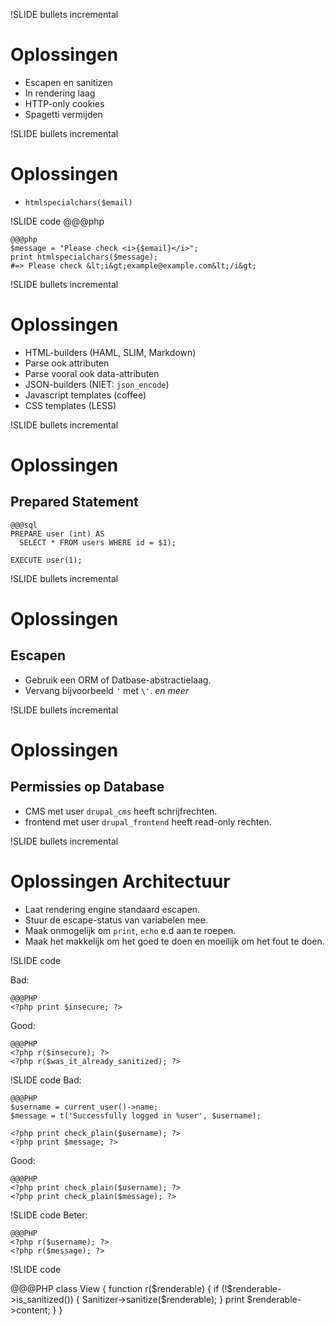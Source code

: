 !SLIDE bullets incremental
# Oplossingen #

* Escapen en sanitizen
* In rendering laag
* HTTP-only cookies
* Spagetti vermijden

!SLIDE bullets incremental
# Oplossingen #
 * `htmlspecialchars($email)`

!SLIDE code
    @@@php
    <?php print htmlspecialchars($email) ?>

    @@@php
    $message = "Please check <i>{$email}</i>";
    print htmlspecialchars($message);
    #=> Please check &lt;i&gt;example@example.com&lt;/i&gt;

!SLIDE bullets incremental
# Oplossingen #
* HTML-builders (HAML, SLIM, Markdown)
* Parse ook attributen
* Parse vooral ook data-attributen
* JSON-builders (NIET: `json_encode`)
* Javascript templates (coffee)
* CSS templates (LESS)

!SLIDE bullets incremental
# Oplossingen #
## Prepared Statement ##

    @@@sql
    PREPARE user (int) AS
      SELECT * FROM users WHERE id = $1);

    EXECUTE user(1);

!SLIDE bullets incremental
# Oplossingen #
## Escapen ##
* Gebruik een ORM of Datbase-abstractielaag.
* Vervang bijvoorbeeld `'` met `\'`. *en meer*

!SLIDE bullets incremental
# Oplossingen #
## Permissies op Database ##

* CMS met user `drupal_cms` heeft schrijfrechten.
* frontend met user `drupal_frontend` heeft read-only rechten.

!SLIDE bullets incremental
# Oplossingen Architectuur #
* Laat rendering engine standaard escapen.
* Stuur de escape-status van variabelen mee.
* Maak onmogelijk om `print`, `echo` e.d aan te roepen.
* Maak het makkelijk om het goed te doen en moeilijk om het fout te
  doen.

!SLIDE code

Bad:

    @@@PHP
    <?php print $insecure; ?>

Good:

    @@@PHP
    <?php r($insecure); ?>
    <?php r($was_it_already_sanitized); ?>

!SLIDE code
Bad:

    @@@PHP
    $username = current_user()->name;
    $message = t('Successfully logged in %user', $username);

    <?php print check_plain($username); ?>
    <?php print $message; ?>

Good:

    @@@PHP
    <?php print check_plain($username); ?>
    <?php print check_plain($message); ?>

!SLIDE code
Beter:

    @@@PHP
    <?php r($username); ?>
    <?php r($message); ?>

!SLIDE code

   @@@PHP
   class View {
      function r($renderable) {
        if (!$renderable->is_sanitized()) {
          Sanitizer->sanitize($renderable);
        }
        print $renderable->content;
      }
    }
